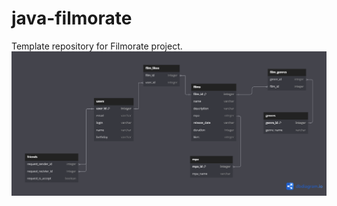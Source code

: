 # java-filmorate
Template repository for Filmorate project.
![DateBase schema](https://github.com/Ivinman/java-filmorate/blob/add-database/DateBase.png)
